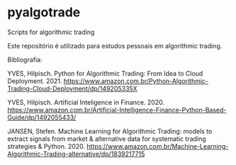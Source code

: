 # pyalgotrade
Scripts for algorithmic trading

Este repositório é utilizado para estudos pessoais em algorithmic trading.

Bibliografia:

YVES, Hilpisch. Python for Algorithmic Trading: From Idea to Cloud Deployment. 2021.
https://www.amazon.com.br/Python-Algorithmic-Trading-Cloud-Deployment/dp/149205335X

YVES, Hilpisch. Artificial Inteligence in Finance. 2020.
https://www.amazon.com.br/Artificial-Intelligence-Finance-Python-Based-Guide/dp/1492055433/

JANSEN, Stefen. Machine Learning for Algorithmic Trading: models to extract signals from market & alternative data for systematic trading strategies & Python. 2020.
https://www.amazon.com.br/Machine-Learning-Algorithmic-Trading-alternative/dp/1839217715
